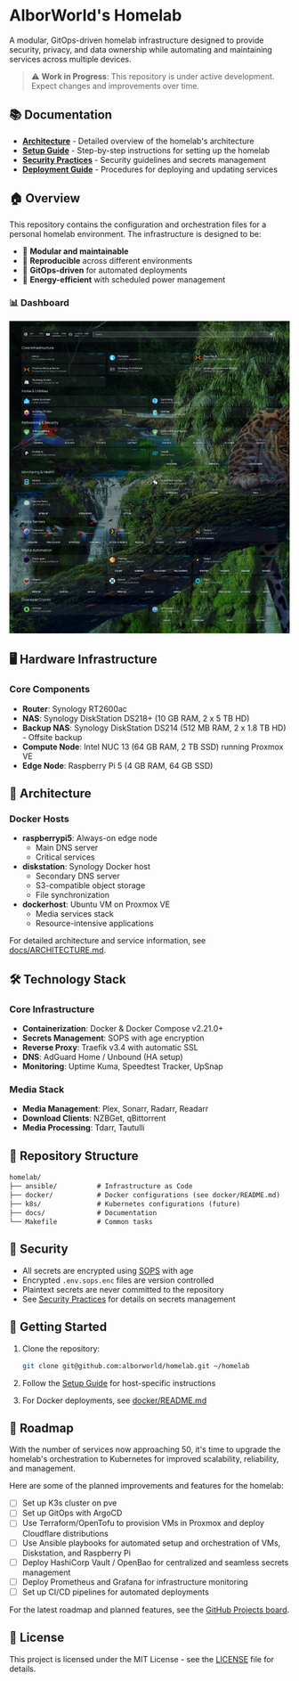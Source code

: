 # AlborWorld's Homelab

A modular, GitOps-driven homelab infrastructure designed to provide security, privacy, and data ownership while automating and maintaining services across multiple devices.

> ⚠️ **Work in Progress**: This repository is under active development. Expect changes and improvements over time.

## 📚 Documentation

- [**Architecture**](docs/ARCHITECTURE.md) - Detailed overview of the homelab's architecture
- [**Setup Guide**](docs/SETUP.md) - Step-by-step instructions for setting up the homelab
- [**Security Practices**](docs/SECURITY.md) - Security guidelines and secrets management
- [**Deployment Guide**](docs/DEPLOYMENT.md) - Procedures for deploying and updating services

## 🏠 Overview

This repository contains the configuration and orchestration files for a personal homelab environment. The infrastructure is designed to be:
- 🔄 **Modular and maintainable**
- 🔄 **Reproducible** across different environments
- 🔄 **GitOps-driven** for automated deployments
- 🔄 **Energy-efficient** with scheduled power management

### 📊 Dashboard

![Homelab Dashboard](docs/images/dashboard.png)

## 🖥️ Hardware Infrastructure

### Core Components
- **Router**: Synology RT2600ac
- **NAS**: Synology DiskStation DS218+ (10 GB RAM, 2 x 5 TB HD)
- **Backup NAS**: Synology DiskStation DS214 (512 MB RAM, 2 x 1.8 TB HD) - Offsite backup
- **Compute Node**: Intel NUC 13 (64 GB RAM, 2 TB SSD) running Proxmox VE
- **Edge Node**: Raspberry Pi 5 (4 GB RAM, 64 GB SSD)

## 🧩 Architecture

### Docker Hosts
- **raspberrypi5**: Always-on edge node
  - Main DNS server
  - Critical services
- **diskstation**: Synology Docker host
  - Secondary DNS server
  - S3-compatible object storage
  - File synchronization
- **dockerhost**: Ubuntu VM on Proxmox VE
  - Media services stack
  - Resource-intensive applications

For detailed architecture and service information, see [docs/ARCHITECTURE.md](docs/ARCHITECTURE.md).

## 🛠️ Technology Stack

### Core Infrastructure
- **Containerization**: Docker & Docker Compose v2.21.0+
- **Secrets Management**: SOPS with age encryption
- **Reverse Proxy**: Traefik v3.4 with automatic SSL
- **DNS**: AdGuard Home / Unbound (HA setup)
- **Monitoring**: Uptime Kuma, Speedtest Tracker, UpSnap

### Media Stack
- **Media Management**: Plex, Sonarr, Radarr, Readarr
- **Download Clients**: NZBGet, qBittorrent
- **Media Processing**: Tdarr, Tautulli

## 📁 Repository Structure

```
homelab/
├── ansible/          # Infrastructure as Code
├── docker/           # Docker configurations (see docker/README.md)
├── k8s/              # Kubernetes configurations (future)
├── docs/             # Documentation
└── Makefile          # Common tasks
```

## 🔐 Security

- All secrets are encrypted using [SOPS](https://github.com/mozilla/sops) with age
- Encrypted `.env.sops.enc` files are version controlled
- Plaintext secrets are never committed to the repository
- See [Security Practices](docs/SECURITY.md) for details on secrets management

## 🚀 Getting Started

1. Clone the repository:
   ```bash
   git clone git@github.com:alborworld/homelab.git ~/homelab
   ```

2. Follow the [Setup Guide](docs/SETUP.md) for host-specific instructions

3. For Docker deployments, see [docker/README.md](docker/README.md)

## 🚧 Roadmap

With the number of services now approaching 50, it's time to upgrade the homelab's orchestration to Kubernetes for improved scalability, reliability, and management.

Here are some of the planned improvements and features for the homelab:

- [ ] Set up K3s cluster on pve
- [ ] Set up GitOps with ArgoCD
- [ ] Use Terraform/OpenTofu to provision VMs in Proxmox and deploy Cloudflare distributions
- [ ] Use Ansible playbooks for automated setup and orchestration of VMs, Diskstation, and Raspberry Pi
- [ ] Deploy HashiCorp Vault / OpenBao for centralized and seamless secrets management
- [ ] Deploy Prometheus and Grafana for infrastructure monitoring
- [ ] Set up CI/CD pipelines for automated deployments

For the latest roadmap and planned features, see the [GitHub Projects board](https://github.com/users/alborworld/projects/3/views/4).

## 📄 License

This project is licensed under the MIT License - see the [LICENSE](LICENSE) file for details.